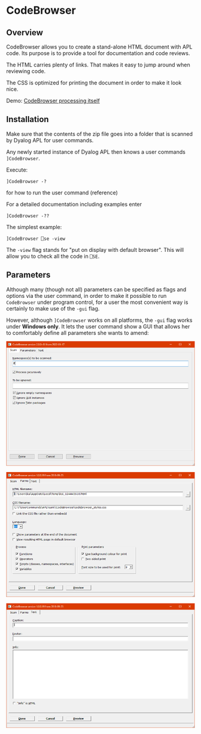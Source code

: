 # CodeBrowser


## Overview

CodeBrowser allows you to create a stand-alone HTML document with APL code. Its purpose is to provide a tool for documentation and code reviews.

The HTML carries plenty of links. That makes it easy to jump around when reviewing code.

The CSS is optimized for printing the document in order to make it look nice.

Demo: [CodeBrowser processing itself](http://download.aplteam.com/CodeBrowser_Selfie.html)


## Installation

Make sure that the contents of the zip file goes into a folder that is scanned by Dyalog APL for user commands.

Any newly started instance of Dyalog APL then knows a user commands `]CodeBrowser`.

Execute:

```
]CodeBrowser -?
```

for how to run the user command (reference)

For a detailed documentation including examples enter

```
]CodeBrowser -??
```

The simplest example:

```
]CodeBrowser ⎕se -view
```

The `-view` flag stands for "put on display with default browser". This will allow you to check all the code in `⎕SE`.


## Parameters

Although many (though not all) parameters can be specified as flags and options via the user command, in order to make it possible 
to run `CodeBrowser` under program control, for a user the most convenient way is certainly to make use of the `-gui` flag.

However, although `]CodeBrowser` works on all platforms, the `-gui` flag works under **Windows only**.
It lets the user command show a GUI that allows her to comfortably define all parameters she wants to amend:

![](images/gui_1.png "First tab of CodeBrowser's GUI")

![](images/gui_2.png "Second tab of CodeBrowser's GUI")

![](images/gui_3.png "Third tab of CodeBrowser's GUI")


